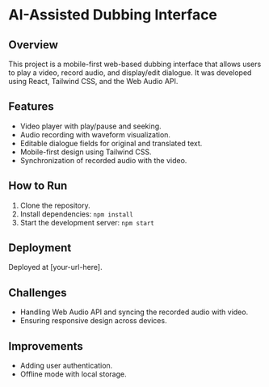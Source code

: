 # AI-Assisted Dubbing Interface

## Overview
This project is a mobile-first web-based dubbing interface that allows users to play a video, record audio, and display/edit dialogue. It was developed using React, Tailwind CSS, and the Web Audio API.

## Features
- Video player with play/pause and seeking.
- Audio recording with waveform visualization.
- Editable dialogue fields for original and translated text.
- Mobile-first design using Tailwind CSS.
- Synchronization of recorded audio with the video.

## How to Run
1. Clone the repository.
2. Install dependencies: `npm install`
3. Start the development server: `npm start`

## Deployment
Deployed at [your-url-here].

## Challenges
- Handling Web Audio API and syncing the recorded audio with video.
- Ensuring responsive design across devices.

## Improvements
- Adding user authentication.
- Offline mode with local storage.
